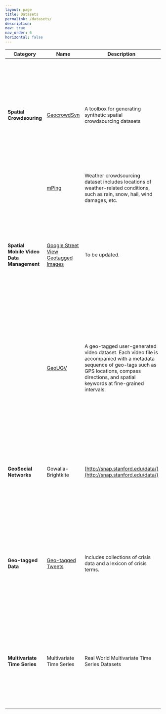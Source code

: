 ```yaml
---
layout: page
title: Datasets
permalink: /datasets/
description: 
nav: true
nav_order: 6
horizontal: false
---
```


| Category                | Name                                            |	Description                                                       |	Reference      |
--------------------------|-------------------------------------------------|-------------------------------------------------------------------|----------------|
|**Spatial Crowdsouring** | [GeocrowdSyn](https://github.com/ubriela/SCAWG) | A toolbox for generating synthetic spatial crowdsourcing datasets | To, H., Asghari, M., Deng, D., & Shahabi, C. (2016). "SCAWG: A Toolbox for Generating Synthetic Workload for Spatial Crowdsourcing." In IEEE International Conference on Pervasive Computing and Communication Workshops. |
|                         | [mPing](https://mping.ou.edu/)                  | Weather crowdsourcing dataset includes locations of weather-related conditions, such as rain, snow, hail, wind damages, etc. | To be updated.|
|**Spatial Mobile Video Data Management** | [Google Street View Geotagged Images](https://www.crcv.ucf.edu/projects/GMCP_Geolocalization/#Dataset) | To be updated. | Amir Roshan Zamir and Mubarak Shah. (2014). "Image Geo-localization Based on Multiple Nearest Neighbor Feature Matching using Generalized Graphs", IEEE Transactions on Pattern Analysis and Machine Intelligence. |
|                                         | [GeoUGV](https://dl.acm.org/doi/10.1145/2910017.2910617) | A geo-tagged user-generated video dataset. Each video file is accompanied with a metadata sequence of geo-tags such as GPS locations, compass directions, and spatial keywords at fine-grained intervals. | Lu, Y., To, H., Alfarrarjeh, A., Kim, S. H., Yin, Y., Zimmermann, R., & Shahabi, C. (2016). "GeoUGV: User-Generated Mobile Video Dataset with Fine Granularity Spatial Metadata." In Proceedings of the 7th International Conference on Multimedia Systems.|
| **GeoSocial Networks** | Gowalla-Brightkite | [http://snap.stanford.edu/data/](http://snap.stanford.edu/data/) | Leskovec, Jure, and Rok Sosič. (2016). "Snap: A general-purpose network analysis and graph-mining library." ACM Transactions on Intelligent Systems and Technology.|
| **Geo-tagged Data**    | [Geo-tagged Tweets](http://www.crisislex.org/data-collections.html) | Includes collections of crisis data and a lexicon of crisis terms. | A. Olteanu, C. Castillo, F. Diaz, S. Vieweg. (2014). "CrisisLex: A Lexicon for Collecting and Filtering Microblogged Communications in Crises." In Proceedings of the AAAI Conference on Weblogs and Social Media.|
| **Multivariate Time Series** | Multivariate Time Series | Real World Multivariate Time Series Datasets | Yang, Kiyoung, and Cyrus Shahabi. (2004). "A PCA-based Similarity Measure for Multivariate Time Series." Proceedings of the 2nd ACM International Workshop on Multimedia Databases. |